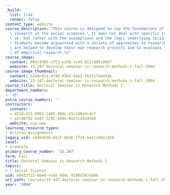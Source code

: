 ```yaml
---
_build:
  list: true
  render: false
content_type: website
course_description: "This course is designed to lay the foundations of good empirical\
  \ research in the social sciences.\_It does not deal with specific techniques per\
  \ se, but rather with the assumptions and the logic underlying social research.\
  \ Students become acquainted with a variety of approaches to research design, and\
  \ are helped to develop their own research projects and to evaluate the products\
  \ of empirical research.\n"
course_image:
  content: 045c4385-af53-ec58-3c49-811cd0fc0067
  website: 15-347-doctoral-seminar-in-research-methods-i-fall-2004
course_image_thumbnail:
  content: bc84c81a-4f36-d5b4-5ee2-fb151fab43ab
  website: 15-347-doctoral-seminar-in-research-methods-i-fall-2004
course_title: Doctoral Seminar in Research Methods I
department_numbers:
- '15'
extra_course_numbers: ''
instructors:
  content:
  - d21dcd15-0063-1405-48dc-e5c1d8a4c4cf
  - a2c9875b-4e0f-3295-399e-0e2fc43545b8
  website: ocw-www
learning_resource_types:
- Written Assignments
legacy_uid: c0464556-652f-8dab-ff24-6e41c6b1c428
level:
- Graduate
primary_course_number: '15.347'
term: Fall
title: Doctoral Seminar in Research Methods I
topics:
- - Social Science
uid: e0e33715-e6e6-4c8d-8d4c-9180d507a686
url_path: courses/15-347-doctoral-seminar-in-research-methods-i-fall-2004
year: '2004'
---
```

